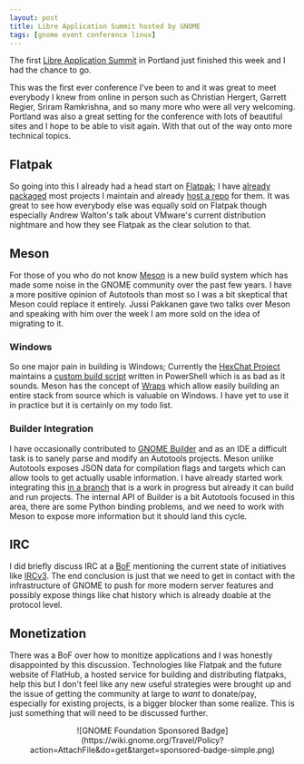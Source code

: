 ```yaml
---
layout: post
title: Libre Application Summit hosted by GNOME
tags: [gnome event conference linux]
---
```


The first [Libre Application Summit](http://las.gnome.org/) in Portland just finished this week and I had the chance to go.

<!--more-->

This was the first ever conference I've been to and it was great to meet everybody I knew from online in person
such as Christian Hergert, Garrett Regier, Sriram Ramkrishna, and so many more who were all very welcoming.
Portland was also a great setting for the conference with lots of beautiful sites and I hope to be able to visit
again. With that out of the way onto more technical topics.

## Flatpak

So going into this I already had a head start on [Flatpak](http://flatpak.org/); I have [already packaged](https://github.com/TingPing/flatpak-packages)
most projects I maintain and already [host a repo](https://dl.tingping.se/flatpak/) for them. It was great to see how
everybody else was equally sold on Flatpak though especially Andrew Walton's talk about VMware's current distribution
nightmare and how they see Flatpak as the clear solution to that.

## Meson

For those of you who do not know [Meson](https://github.com/mesonbuild/meson) is a new build system which has made some noise
in the GNOME community over the past few years. I have a more positive opinion of Autotools than most so I was a bit skeptical
that Meson could replace it entirely. Jussi Pakkanen gave two talks over Meson and speaking with him over the week I am more
sold on the idea of migrating to it.

### Windows

So one major pain in building is Windows; Currently the [HexChat Project](https://hexchat.github.io) maintains a [custom build
script](https://github.com/hexchat/gtk-win32) written in PowerShell which is as bad as it sounds. Meson has the concept of [Wraps](https://github.com/mesonbuild/meson/wiki/Wrap-dependency-system-manual)
which allow easily building an entire stack from source which is valuable on Windows. I have yet to use it in practice but it
is certainly on my todo list.

### Builder Integration

I have occasionally contributed to [GNOME Builder](https://wiki.gnome.org/Apps/Builder) and as an IDE a difficult task is to
sanely parse and modify an Autotools projects. Meson unlike Autotools exposes JSON data for compilation flags and targets which
can allow tools to get actually usable information. I have already started work integrating this [in a branch](https://git.gnome.org/browse/gnome-builder/log/?h=wip/tingping/meson)
that is a work in progress but already it can build and run projects. The internal API of Builder is a bit Autotools
focused in this area, there are some Python binding problems, and we need to work with Meson to expose more information
but it should land this cycle.

## IRC

I did briefly discuss IRC at a [BoF](https://en.wikipedia.org/wiki/Birds_of_a_feather_(computing)) mentioning the current state
of initiatives like [IRCv3](http://ircv3.net). The end conclusion is just that we need to get in contact with the infrastructure
of GNOME to push for more modern server features and possibly expose things like chat history which is already doable at the
protocol level.

## Monetization

There was a BoF over how to monitize applications and I was honestly disappointed by this discussion. Technologies like Flatpak
and the future website of FlatHub, a hosted service for building and distributing flatpaks, help this but I don't feel like any new
useful strategies were brought up and the issue of getting the community at large to *want* to donate/pay, especially for existing
projects, is a bigger blocker than some realize. This is just something that will need to be discussed further.

<div style="text-align:center" markdown="1">
![GNOME Foundation Sponsored Badge](https://wiki.gnome.org/Travel/Policy?action=AttachFile&do=get&target=sponsored-badge-simple.png)
</div>
